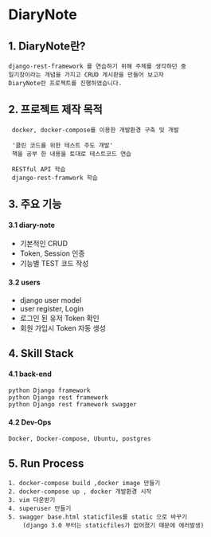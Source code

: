 # DiaryNote

## 1. DiaryNote란?
	django-rest-framework 를 연습하기 위해 주제를 생각하던 중
	일기장이라는 개념을 가지고 CRUD 게시판을 만들어 보고자
	DiaryNote란 프로젝트를 진행하였습니다.
	

## 2. 프로젝트 제작 목적
	 docker, docker-compose를 이용한 개발환경 구축 및 개발
	 
	 '클린 코드를 위한 테스트 주도 개발' 
	 책을 공부 한 내용을 토대로 테스트코드 연습
	 
	 RESTful API 학습
	 django-rest-framwork 학습
	 

## 3. 주요 기능
#### 3.1 diary-note
* 기본적인 CRUD
* Token, Session 인증
* 기능별 TEST 코드 작성
#### 3.2 users
* django user model
* user register, Login
* 로그인 된 유저 Token 확인
* 회원 가입시 Token 자동 생성



## 4. Skill Stack

#### 4.1 back-end
	python Django framework
	python Django rest framework
	python Django rest framework swagger
#### 4.2 Dev-Ops
	Docker, Docker-compose, Ubuntu, postgres
	
	
## 5. Run Process
    1. docker-compose build ,docker image 만들기
    2. docker-compose up , docker 개발환경 시작
    3. vim 다운받기
    4. superuser 만들기
    5. swagger base.html staticfiles를 static 으로 바꾸기
        (django 3.0 부터는 staticfiles가 없어졌기 때문에 에러발생)
    
    
    
    